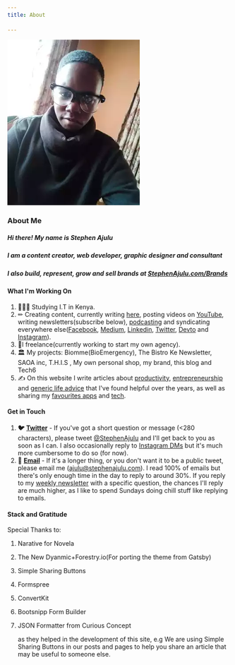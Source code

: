 ```yaml
---
title: About

---
```


![](/static/images/rsz_author.webp)

### About Me

##### Hi there! My name is Stephen Ajulu

##### I am a content creator, web developer, graphic designer and consultant

##### I also build, represent, grow and sell brands at [StephenAjulu.com/Brands](https://stephenajulu.com/brands)

#### What I'm Working On

1. 👨🏼‍⚕️ Studying I.T in Kenya.
2. ✏ Creating content, currently writing [here](https://ajulusthoughts.stephenajulu.com), posting videos on [YouTube](https://www.youtube.com/channel/UC043ZXL-t3yqtgcIxJmkHuA?view_as=subscriber), writing newsletters(subscribe below), [podcasting](https://anchor.fm/stephenajulu) and syndicating everywhere else([Facebook](https://www.facebook.com/stephenajulu), [Medium](https://medium.com/@stephenajulu), [Linkedin](https://www.linkedin.com/in/stephenajulu/), [Twitter](https://twitter.com/stephenajulu), [Devto](https://dev.to/stephenajulu) and [Instagram](https://www.instagram.com/stephenajulu)).
3. 💼I freelance(currently working to start my own agency).
4.  🏛 My projects: Biomme(BioEmergency), The Bistro Ke Newsletter, SAOA inc, T.H.I.S , My own personal shop, my brand, this blog and Tech6
5. ✍️ On this website I write articles about [productivity](https://aliabdaal.com/tag/productivity/), [entrepreneurship](https://aliabdaal.com/entrepreneurship/) and [generic life advice](https://aliabdaal.com/tag/life/) that I've found helpful over the years, as well as sharing my [favourites apps](https://aliabdaal.com/apps/) and [tech](https://aliabdaal.com/tech/).

#### Get in Touch

1. **🐦** [**Twitter**](https://twitter.com/stephenajulu) - If you've got a short question or message (<280 characters), please tweet [@StephenAjulu](https://twitter.com/stephenajulu) and I'll get back to you as soon as I can. I also occasionally reply to [Instagram DMs](https://instagram.com/stephenajulu) but it's much more cumbersome to do so (for now).
2. **📨** [**Email**](mailto:hi@aliabdaal.com) - If it's a longer thing, or you don't want it to be a public tweet, please email me (ajulu@stephenajulu.com). I read 100% of emails but there's only enough time in the day to reply to around 30%. If you reply to my [weekly newsletter](https://email.stephenajulu.com/) with a specific question, the chances I'll reply are much higher, as I like to spend Sundays doing chill stuff like replying to emails.

#### Stack and Gratitude

Special Thanks to: 

1. Narative for Novela
2. The New Dyanmic+Forestry.io(For porting the theme from Gatsby)
3. Simple Sharing Buttons
4. Formspree
5. ConvertKit
6. Bootsnipp Form Builder
7. JSON Formatter from Curious Concept 

   as they helped in the development of this site, e.g We are using Simple Sharing Buttons in our posts and pages to help you share an article that may be useful to someone else.